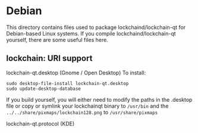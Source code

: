 
Debian
====================
This directory contains files used to package lockchaind/lockchain-qt
for Debian-based Linux systems. If you compile lockchaind/lockchain-qt yourself, there are some useful files here.

## lockchain: URI support ##


lockchain-qt.desktop  (Gnome / Open Desktop)
To install:

	sudo desktop-file-install lockchain-qt.desktop
	sudo update-desktop-database

If you build yourself, you will either need to modify the paths in
the .desktop file or copy or symlink your lockchainqt binary to `/usr/bin`
and the `../../share/pixmaps/lockchain128.png` to `/usr/share/pixmaps`

lockchain-qt.protocol (KDE)

